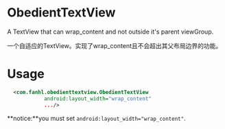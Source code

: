 # ObedientTextView

A TextView that can wrap_content and not outside it's parent viewGroup.

一个自适应的TextView。实现了wrap_content且不会超出其父布局边界的功能。

# Usage

```xml
  <com.fanhl.obedienttextview.ObedientTextView
            android:layout_width="wrap_content"
            .../>
```

**notice:**you must set `android:layout_width="wrap_content"`.
